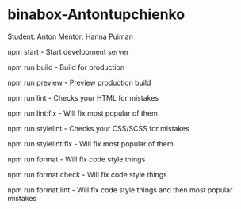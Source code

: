 # binabox-Antontupchienko
Student: Anton
Mentor: Hanna Puiman


npm start - Start development server

npm run build - Build for production

npm run preview - Preview production build

npm run lint - Checks your HTML for mistakes

npm run lint:fix - Will fix most popular of them

npm run stylelint - Checks your CSS/SCSS for mistakes

npm run stylelint:fix - Will fix most popular of them

npm run format - Will fix code style things

npm run format:check - Will fix code style things

npm run format:lint - Will fix code style things and then most popular mistakes